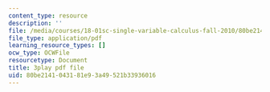 ```yaml
---
content_type: resource
description: ''
file: /media/courses/18-01sc-single-variable-calculus-fall-2010/80be2141043181e93a49521b33936016_iHErQuZ8M-I.pdf
file_type: application/pdf
learning_resource_types: []
ocw_type: OCWFile
resourcetype: Document
title: 3play pdf file
uid: 80be2141-0431-81e9-3a49-521b33936016
---
```

